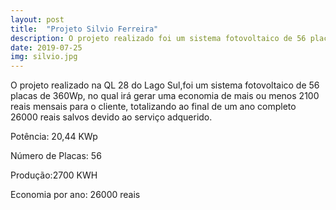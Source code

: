```yaml
---
layout: post
title:  "Projeto Silvio Ferreira"
description: O projeto realizado foi um sistema fotovoltaico de 56 placas no  [...]
date: 2019-07-25
img: silvio.jpg
---
```


O projeto realizado na QL 28 do Lago Sul,foi um sistema fotovoltaico de 56 placas de 360Wp, no qual irá gerar uma economia de mais ou menos 2100 reais mensais para o cliente, totalizando ao final de um ano completo 26000 reais salvos devido ao serviço adquerido. 

Potência: 20,44 KWp

Número de Placas: 56

Produção:2700 KWH

Economia por ano: 26000 reais

